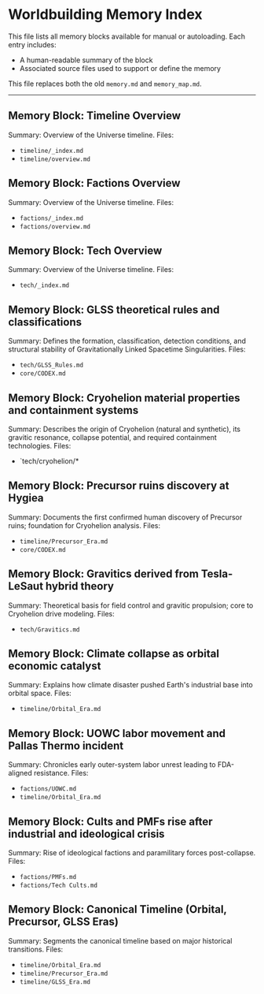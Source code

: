 # Worldbuilding Memory Index

This file lists all memory blocks available for manual or autoloading. Each entry includes:
- A human-readable summary of the block
- Associated source files used to support or define the memory

This file replaces both the old `memory.md` and `memory_map.md`.

---

## Memory Block: Timeline Overview
Summary: Overview of the Universe timeline.
Files:
- `timeline/_index.md`
- `timeline/overview.md`

## Memory Block: Factions Overview
Summary: Overview of the Universe timeline.
Files:
- `factions/_index.md`
- `factions/overview.md`

## Memory Block: Tech Overview
Summary: Overview of the Universe timeline.
Files:
- `tech/_index.md`

## Memory Block: GLSS theoretical rules and classifications
Summary: Defines the formation, classification, detection conditions, and structural stability of Gravitationally Linked Spacetime Singularities.
Files:
- `tech/GLSS_Rules.md`
- `core/CODEX.md`

## Memory Block: Cryohelion material properties and containment systems
Summary: Describes the origin of Cryohelion (natural and synthetic), its gravitic resonance, collapse potential, and required containment technologies.
Files:
- `tech/cryohelion/*

## Memory Block: Precursor ruins discovery at Hygiea
Summary: Documents the first confirmed human discovery of Precursor ruins; foundation for Cryohelion analysis.
Files:
- `timeline/Precursor_Era.md`
- `core/CODEX.md`

## Memory Block: Gravitics derived from Tesla-LeSaut hybrid theory
Summary: Theoretical basis for field control and gravitic propulsion; core to Cryohelion drive modeling.
Files:
- `tech/Gravitics.md`

## Memory Block: Climate collapse as orbital economic catalyst
Summary: Explains how climate disaster pushed Earth's industrial base into orbital space.
Files:
- `timeline/Orbital_Era.md`

## Memory Block: UOWC labor movement and Pallas Thermo incident
Summary: Chronicles early outer-system labor unrest leading to FDA-aligned resistance.
Files:
- `factions/UOWC.md`
- `timeline/Orbital_Era.md`

## Memory Block: Cults and PMFs rise after industrial and ideological crisis
Summary: Rise of ideological factions and paramilitary forces post-collapse.
Files:
- `factions/PMFs.md`
- `factions/Tech Cults.md`

## Memory Block: Canonical Timeline (Orbital, Precursor, GLSS Eras)
Summary: Segments the canonical timeline based on major historical transitions.
Files:
- `timeline/Orbital_Era.md`
- `timeline/Precursor_Era.md`
- `timeline/GLSS_Era.md`

